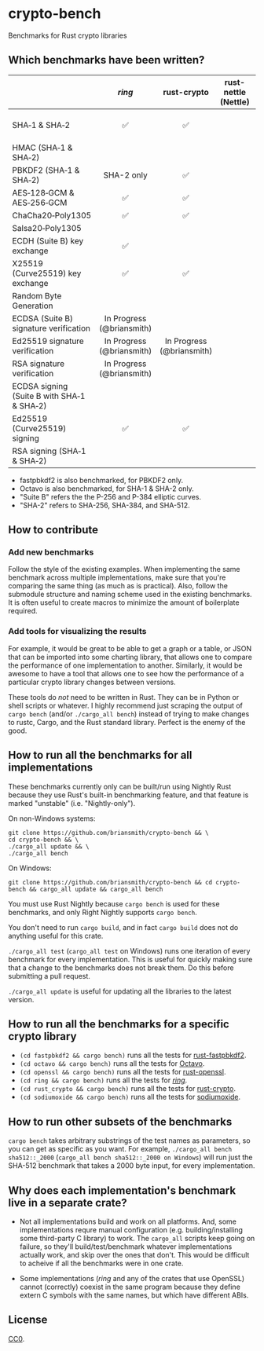 # crypto-bench

Benchmarks for Rust crypto libraries



## Which benchmarks have been written?

|                                              |       *ring*       |     rust-crypto    | rust-nettle (Nettle) | rust-openssl (OpenSSL) | sodiumoxide (libsodium) | Windows CNG | Mac/iOS CommonCrypto |
|----------------------------------------------|:------------------:|:------------------:|----------------------|:----------------------:|:-----------------------:|:-----------:|:--------------------:|
| SHA&#x2011;1 & SHA&#x2011;2                  | :white_check_mark: | :white_check_mark: |                      | :white_check_mark:     | SHA-{256,512} only      |             |  :white_check_mark:  |
| HMAC (SHA&#x2011;1 & SHA&#x2011;2)           |                    |                    |                      |                        |                         |             |                      |
| PBKDF2 (SHA&#x2011;1 & SHA&#x2011;2)         | SHA-2 only         | :white_check_mark: |                      | SHA-1 only             |                         |             |  :white_check_mark:  |
| AES&#x2011;128&#x2011;GCM & AES&#x2011;256&#x2011;GCM | :white_check_mark: | :white_check_mark: |                      |                        |                         |             |                      |
| ChaCha20&#x2011;Poly1305                     | :white_check_mark: | :white_check_mark: |                      |                        |                         |             |                      |
| Salsa20&#x2011;Poly1305                      |                    |                    |                      |                        | :white_check_mark:      |             |                      |
| ECDH (Suite B) key exchange                  | :white_check_mark: |                    |                      |                        |                         |             |                      |
| X25519 (Curve25519) key exchange             | :white_check_mark: | :white_check_mark: |                      |                        |                         |             |                      |
| Random Byte Generation                       |                    |                    |                      |                        |                         |             |                      |
| ECDSA (Suite B) signature verification       | In Progress (@briansmith) |             |                      |                        |                         |             |                      |
| Ed25519 signature verification               | In Progress (@briansmith) | In Progress (@briansmith) |        |                        |                         |             |                      |
| RSA signature verification                   | In Progress (@briansmith) |             |                      |                        |                         |             |                      |
| ECDSA signing (Suite B with SHA&#x2011;1 & SHA&#x2011;2) |        |                    |                      |                        |                         |             |                      |
| Ed25519 (Curve25519) signing                 | :white_check_mark: | :white_check_mark: |                      |                        |                         |             |                      |
| RSA signing (SHA&#x2011;1 & SHA&#x2011;2)    |                    |                    |                      |                        |                         |             |                      |

* fastpbkdf2 is also benchmarked, for PBKDF2 only.
* Octavo is also benchmarked, for SHA-1 & SHA-2 only.
* "Suite B" refers the the P-256 and P-384 elliptic curves.
* "SHA-2" refers to SHA-256, SHA-384, and SHA-512.


## How to contribute

### Add new benchmarks

Follow the style of the existing examples. When implementing the same benchmark
across multiple implementations, make sure that you're comparing the same
thing (as much as is practical). Also, follow the submodule structure and
naming scheme used in the existing benchmarks. It is often useful to create
macros to minimize the amount of boilerplate required.

### Add tools for visualizing the results

For example, it would be great to be able to get a graph or a table, or JSON
that can be imported into some charting library, that allows one to compare the
performance of one implementation to another. Similarly, it would be awesome to
have a tool that allows one to see how the performance of a particular crypto
library changes between versions.

These tools do *not* need to be written in Rust. They can be in Python or
shell scripts or whatever. I highly recommend just scraping the output of
`cargo bench` (and/or `./cargo_all bench`) instead of trying to make changes to
rustc, Cargo, and the Rust standard library. Perfect is the enemy of the good.



## How to run all the benchmarks for all implementations

These benchmarks currently only can be built/run using Nightly Rust because
they use Rust's built-in benchmarking feature, and that feature is marked
"unstable" (i.e. "Nightly-only").

On non-Windows systems:
```
git clone https://github.com/briansmith/crypto-bench && \
cd crypto-bench && \
./cargo_all update && \
./cargo_all bench
```

On Windows:
```
git clone https://github.com/briansmith/crypto-bench && cd crypto-bench && cargo_all update && cargo_all bench
```

You must use Rust Nightly because `cargo bench` is used for these benchmarks,
and only Right Nightly supports `cargo bench`.

You don't need to run `cargo build`, and in fact `cargo build` does not do
anything useful for this crate.

`./cargo_all test` (`cargo_all test` on Windows) runs one iteration of every
benchmark for every implementation. This is useful for quickly making sure that
a change to the benchmarks does not break them. Do this before submitting a
pull request.

`./cargo_all update` is useful for updating all the libraries to the latest
version.


## How to run all the benchmarks for a specific crypto library

* `(cd fastpbkdf2 && cargo bench)` runs all the tests for [rust-fastpbkdf2](https://github.com/ctz/rust-fastpbkdf2).
* `(cd octavo && cargo bench)` runs all the tests for [Octavo](https://github.com/libOctavo/octavo).
* `(cd openssl && cargo bench)` runs all the tests for [rust-openssl](https://github.com/sfackler/rust-openssl).
* `(cd ring && cargo bench)` runs all the tests for [*ring*](https://github.com/briansmith/ring).
* `(cd rust_crypto && cargo bench)` runs all the tests for [rust-crypto](https://github.com/DaGenix/rust-crypto).
* `(cd sodiumoxide && cargo bench)` runs all the tests for [sodiumoxide](https://github.com/dnaq/sodiumoxide).



## How to run other subsets of the benchmarks

`cargo bench` takes arbitrary substrings of the test names as parameters, so
you can get as specific as you want. For example,
`./cargo_all bench sha512::_2000` (`cargo_all bench sha512::_2000 on Windows`)
will run just the SHA-512 benchmark that takes a 2000 byte input, for every
implementation.



## Why does each implementation's benchmark live in a separate crate?

* Not all implementations build and work on all platforms. And, some
  implementations requre manual configuration (e.g. building/installing some
  third-party C library) to work. The `cargo_all` scripts keep going on
  failure, so they'll build/test/benchmark whatever implementations actually
  work, and skip over the ones that don't. This would be difficult to acheive
  if all the benchmarks were in one crate.

* Some implementations (*ring* and any of the crates that use OpenSSL) cannot
  (correctly) coexist in the same program because they define extern C symbols
  with the same names, but which have different ABIs.



## License

[CC0](https://creativecommons.org/publicdomain/zero/1.0/).
